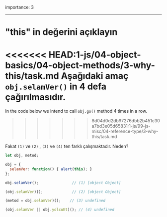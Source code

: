importance: 3

---

# "this" in değerini açıklayın

<<<<<<< HEAD:1-js/04-object-basics/04-object-methods/3-why-this/task.md
Aşağıdaki amaç `obj.selamVer()` in 4 defa çağırılmasıdır.
=======
In the code below we intend to call `obj.go()` method 4 times in a row.
>>>>>>> 8d04d0d2db97276dbb2b451c30a7bd3e05d65831:1-js/99-js-misc/04-reference-type/3-why-this/task.md

Fakat `(1)` ve `(2)` , `(3)` ve `(4)` ten farklı çalışmaktadır. Neden?

```js run no-beautify
let obj, metod;

obj = {
  selamVer: function() { alert(this); }
};

obj.selamVer();               // (1) [object Object]

(obj.selamVer)();             // (2) [object Object]

(metod = obj.selamVer)();    // (3) undefined

(obj.selamVer || obj.yolcuEt)(); // (4) undefined
```

